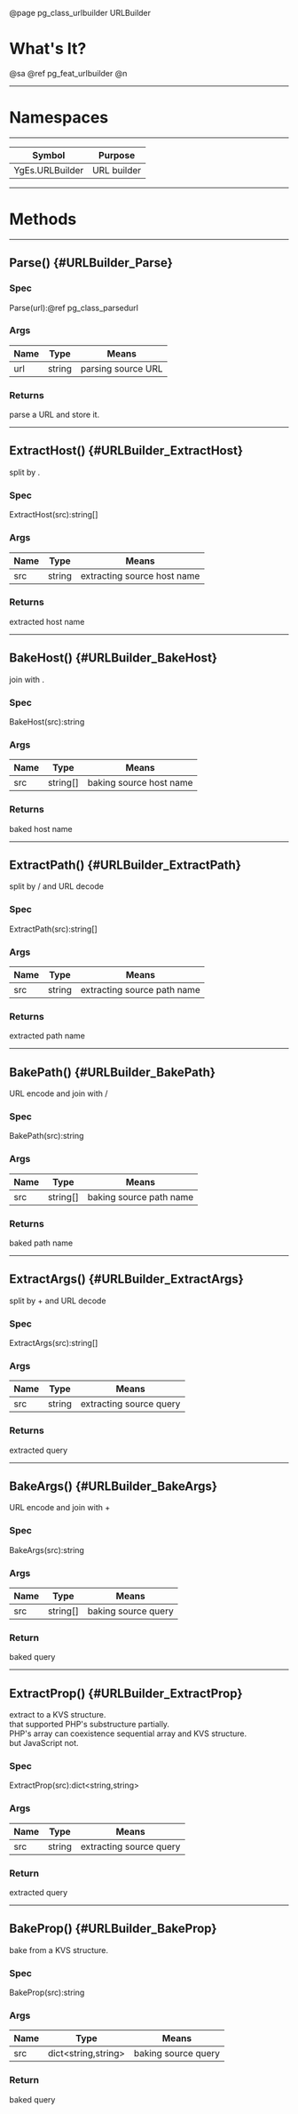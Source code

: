 ﻿@page pg_class_urlbuilder URLBuilder

# What's It?

@sa @ref pg_feat_urlbuilder @n

-----
# Namespaces

-----
| Symbol | Purpose |
|--------|---------|
| YgEs.URLBuilder | URL builder |

-----
# Methods

-----
## Parse() {#URLBuilder_Parse}

### Spec

Parse(url):@ref pg_class_parsedurl

### Args

| Name | Type | Means |
|------|------|-------|
| url | string | parsing source URL |

### Returns

parse a URL and store it.  

-----
## ExtractHost() {#URLBuilder_ExtractHost}

split by .

### Spec

ExtractHost(src):string[]

### Args

| Name | Type | Means |
|------|------|-------|
| src | string | extracting source host name |

### Returns

extracted host name

-----
## BakeHost() {#URLBuilder_BakeHost}

join with .

### Spec

BakeHost(src):string

### Args

| Name | Type | Means |
|------|------|-------|
| src | string[] | baking source host name |

### Returns

baked host name

-----
## ExtractPath() {#URLBuilder_ExtractPath}

split by / and URL decode

### Spec

ExtractPath(src):string[]

### Args

| Name | Type | Means |
|------|------|-------|
| src | string | extracting source path name |

### Returns

extracted path name

-----
## BakePath() {#URLBuilder_BakePath}

URL encode and join with /

### Spec

BakePath(src):string

### Args

| Name | Type | Means |
|------|------|-------|
| src | string[] | baking source path name |

### Returns

baked path name

-----
## ExtractArgs() {#URLBuilder_ExtractArgs}

split by + and URL decode

### Spec

ExtractArgs(src):string[]

### Args

| Name | Type | Means |
|------|------|-------|
| src | string | extracting source query |

### Returns

extracted query

-----
## BakeArgs() {#URLBuilder_BakeArgs}

URL encode and join with +

### Spec

BakeArgs(src):string

### Args

| Name | Type | Means |
|------|------|-------|
| src | string[] | baking source query |

### Return

baked query

-----
## ExtractProp() {#URLBuilder_ExtractProp}

extract to a KVS structure.  
that supported PHP's substructure partially.  
PHP's array can coexistence sequential array and KVS structure.  
but JavaScript not.  

### Spec

ExtractProp(src):dict<string,string>

### Args

| Name | Type | Means |
|------|------|-------|
| src | string | extracting source query |

### Return

extracted query

-----
## BakeProp() {#URLBuilder_BakeProp}

bake from a KVS structure.  

### Spec

BakeProp(src):string

### Args

| Name | Type | Means |
|------|------|-------|
| src | dict<string,string> | baking source query |

### Return

baked query
